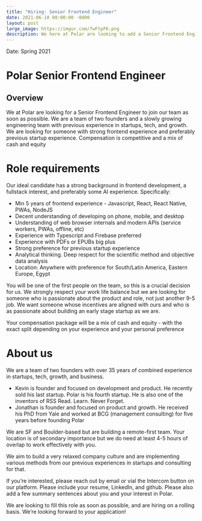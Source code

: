 ```yaml
---
title: "Hiring: Senior Frontend Engineer"
date: 2021-06-10 08:00:00 -0800
layout: post
large_image: https://imgur.com/fwFtpFK.png
description: We here at Polar are looking to add a Senior Frontend Engineer to our team
---
```


Date: Spring 2021

# Polar Senior Frontend Engineer

## Overview

We at Polar are looking for a Senior Frontend Engineer to join our team as soon as possible.
We are a team of two founders and a slowly growing engineering team with previous experience in startups, tech, and growth. We are
looking for someone with strong frontend experience and preferably previous startup
experience. Compensation is competitive and a mix of cash and equity

# Role requirements

Our ideal candidate has a strong background in frontend development, a fullstack interest, and
preferably some AI experience. Specifically:
- Min 5 years of frontend experience - Javascript, React, React Native, PWAs, NodeJS
- Decent understanding of developing on phone, mobile, and desktop
- Understanding of web browser internals and modern APIs (service workers, PWAs,
offline, etc)
- Experience with Typescript and Firebase preferred
- Experience with PDFs or EPUBs big plus
- Strong preference for previous startup experience
- Analytical thinking. Deep respect for the scientific method and objective data analysis
- Location: Anywhere with preference for South/Latin America, Eastern Europe, Egypt

You will be one of the first people on the team, so this is a crucial decision for us. We strongly respect your work life
balance but we are looking for someone who is passionate about the product and role, not just
another 9-5 job. We want someone whose incentives are aligned with ours and who is as
passionate about building an early stage startup as we are.

Your compensation package will be a mix of cash and equity - with the exact split depending on
your experience and your personal preference

# About us

We are a team of two founders with over 35 years of combined experience in startups, tech,
growth, and business.
- Kevin is founder and focused on development and product. He recently sold his last
startup. Polar is his fourth startup. He is also one of the inventors of RSS
Read. Learn. Never Forget.
- Jonathan is founder and focused on product and growth. He received his PhD from Yale
and worked at BCG (management consulting) for five years before founding Polar

We are SF and Boulder-based but are building a remote-first team. Your location is of
secondary importance but we do need at least 4-5 hours of overlap to work effectively with you.

We aim to build a very relaxed company culture and are implementing various methods from our
previous experiences in startups and consulting for that.

If you’re interested, please reach out by email or vial the Intercom button on our platform. Please include your resume,
LinkedIn, and github. Please also add a few summary sentences about you and your interest in
Polar.

We are looking to fill this role as soon as possible, and are hiring on a rolling basis. We’re
looking forward to your application!
